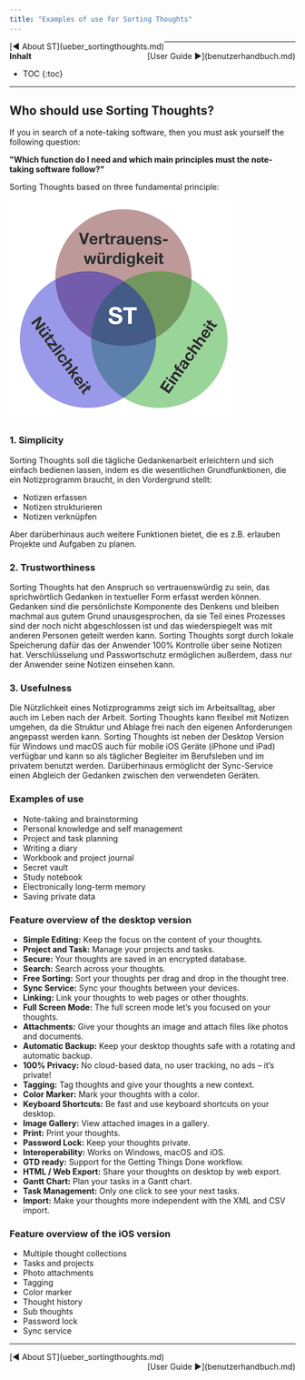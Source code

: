 ```yaml
---
title: "Examples of use for Sorting Thoughts"
---
```


<div class="pageNavigation">
<div style="float:left;">
   [◀️ About ST](ueber_sortingthoughts.md)
</div>
<div style="float:right;">
  [User Guide ▶️](benutzerhandbuch.md)
</div>
</div>

---------------
__Inhalt__
* TOC
{:toc}
---------------

## Who should use Sorting Thoughts?

If you in search of a note-taking software, then you must ask yourself the following question:

**"Which function do I need and which main principles must the note-taking software follow?"**

Sorting Thoughts based on three fundamental principle:

![ST-Grundprinzipien](/assets/images/ST-Grundprinzipien.png)

### 1. Simplicity

Sorting Thoughts soll die tägliche Gedankenarbeit erleichtern und sich einfach bedienen lassen, indem es die wesentlichen Grundfunktionen, die ein Notizprogramm braucht, in den Vordergrund stellt:

* Notizen erfassen
* Notizen strukturieren
* Notizen verknüpfen

Aber darüberhinaus auch weitere Funktionen bietet, die es z.B. erlauben Projekte und Aufgaben zu planen.

### 2. Trustworthiness

Sorting Thoughts hat den Anspruch so vertrauenswürdig zu sein, das sprichwörtlich Gedanken in textueller Form erfasst werden können. Gedanken sind die persönlichste Komponente des Denkens und bleiben machmal aus gutem Grund unausgesprochen, da sie Teil eines Prozesses sind der noch nicht abgeschlossen ist und das wiederspiegelt was mit anderen Personen geteilt werden kann. Sorting Thoughts sorgt durch lokale Speicherung dafür das der Anwender 100% Kontrolle über seine Notizen hat. Verschlüsselung und Passwortschutz ermöglichen außerdem, dass nur der Anwender seine Notizen einsehen kann.

### 3. Usefulness

Die Nützlichkeit eines Notizprogramms zeigt sich im Arbeitsalltag, aber auch im Leben nach der Arbeit. Sorting Thoughts kann flexibel mit Notizen umgehen, da die Struktur und Ablage frei nach den eigenen Anforderungen angepasst werden kann. Sorting Thoughts ist neben der Desktop Version für Windows und macOS auch für mobile iOS Geräte (iPhone und iPad) verfügbar und kann so als täglicher Begleiter im Berufsleben und im privatem benutzt werden. Darüberhinaus ermöglicht der Sync-Service einen Abgleich der Gedanken zwischen den verwendeten Geräten.

### Examples of use

* Note-taking and brainstorming
* Personal knowledge and self management
* Project and task planning
* Writing a diary
* Workbook and project journal
* Secret vault
* Study notebook
* Electronically long-term memory
* Saving private data

### Feature overview of the desktop version

* **Simple Editing:** Keep the focus on the content of your thoughts.
* **Project and Task:** Manage your projects and tasks.
* **Secure:** Your thoughts are saved in an encrypted database.
* **Search:** Search across your thoughts.
* **Free Sorting:** Sort your thoughts per drag and drop in the thought tree.
* **Sync Service:** Sync your thoughts between your devices.
* **Linking:** Link your thoughts to web pages or other thoughts.
* **Full Screen Mode:** The full screen mode let’s you focused on your thoughts.
* **Attachments:** Give your thoughts an image and attach files like photos and documents.
* **Automatic Backup:** Keep your desktop thoughts safe with a rotating and automatic backup.
* **100% Privacy:** No cloud-based data, no user tracking, no ads – it’s private!
* **Tagging:** Tag thoughts and give your thoughts a new context.
* **Color Marker:** Mark your thoughts with a color.
* **Keyboard Shortcuts:** Be fast and use keyboard shortcuts on your desktop.
* **Image Gallery:** View attached images in a gallery.
* **Print:** Print your thoughts.
* **Password Lock:** Keep your thoughts private.
* **Interoperability:** Works on Windows, macOS and iOS.
* **GTD ready:** Support for the Getting Things Done workflow.
* **HTML / Web Export:** Share your thoughts on desktop by web export.
* **Gantt Chart:** Plan your tasks in a Gantt chart.
* **Task Management:** Only one click to see your next tasks.
* **Import:** Make your thoughts more independent with the XML and CSV import.


### Feature overview of the iOS version

* Multiple thought collections
* Tasks and projects
* Photo attachments
* Tagging
* Color marker
* Thought history
* Sub thoughts
* Password lock
* Sync service

---------------

<div class="pageNavigation">
<div style="float:left;">
   [◀️ About ST](ueber_sortingthoughts.md)
</div>
<div style="float:right;">
  [User Guide ▶️](benutzerhandbuch.md)
</div>
</div>
